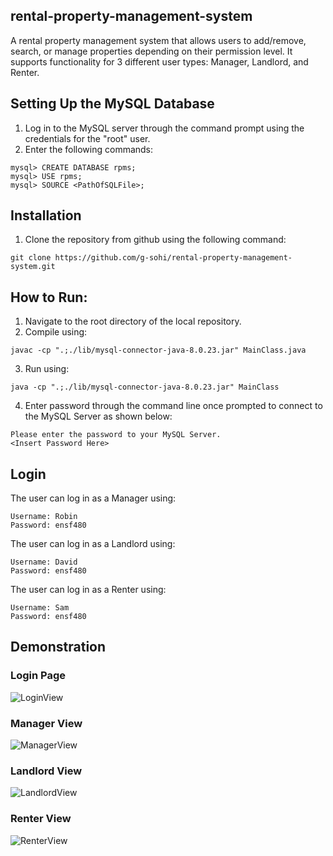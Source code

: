 ## rental-property-management-system
A rental property management system that allows users to add/remove, search, or manage properties depending on their permission level. It supports functionality for 3 different user types: Manager, Landlord, and Renter.

## Setting Up the MySQL Database
1. Log in to the MySQL server through the command prompt using the credentials for the "root" user.
2. Enter the following commands:
```
mysql> CREATE DATABASE rpms;
mysql> USE rpms;
mysql> SOURCE <PathOfSQLFile>;
```
 
## Installation
1. Clone the repository from github using the following command:
```
git clone https://github.com/g-sohi/rental-property-management-system.git
```

## How to Run:
1. Navigate to the root directory of the local repository.
2. Compile using: 
```
javac -cp ".;./lib/mysql-connector-java-8.0.23.jar" MainClass.java
```
3. Run using:
```
java -cp ".;./lib/mysql-connector-java-8.0.23.jar" MainClass
```
4. Enter password through the command line once prompted to connect to the MySQL Server as shown below:
```
Please enter the password to your MySQL Server.
<Insert Password Here>
```

## Login
The user can log in as a Manager using:
```
Username: Robin
Password: ensf480
```

The user can log in as a Landlord using:
```
Username: David
Password: ensf480
```

The user can log in as a Renter using:
```
Username: Sam
Password: ensf480
```

## Demonstration
### Login Page
![LoginView](Login.gif)

### Manager View
![ManagerView](Manager.gif)

### Landlord View
![LandlordView](Landlord.gif)

### Renter View
![RenterView](Renter.gif)

